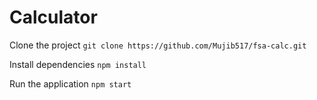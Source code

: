 # Calculator

Clone the project
```git clone https://github.com/Mujib517/fsa-calc.git```

Install dependencies
```npm install```

Run the application
```npm start```